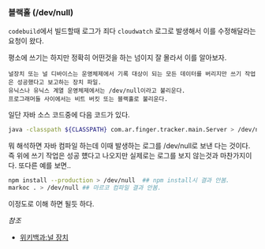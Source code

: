 ### 블랙홀 (/dev/null)

`codebuild`에서 빌드할때 로그가 죄다 `cloudwatch` 로그로 발생해서 이를 수정해달라는 요청이 왔다.

평소에 쓰기는 하지만 정확히 어떤것을 하는 넘이지 잘 몰라서 이를 알아보자. 

```
널장치 또는 널 디바이스는 운영체제에서 기록 대상이 되는 모든 데이터를 버리지만 쓰기 작업은 성공했다고 보고하는 장치 파일.
유닉스나 유닉스 계열 운영체제에서는 /dev/null이라고 불리운다. 
프로그래머들 사이에서는 비트 버킷 또는 블랙홀로 불리운다.
```
일단 자바 소스 코드중에 다음 코드가 있다.
``` bash
java -classpath ${CLASSPATH} com.ar.finger.tracker.main.Server > /dev/null &
```
뭐 해석하면 자바 컴파일 하는데 이때 발생하는 로그를 /dev/null로 보낸 다는 것이다.
즉 위에 쓰기 작업은 성공 헀다고 나오지만 실제로는 로그를 보지 않는것과 마찬가지이다.
또다른 예를 보면..
``` bash
npm install --production > /dev/null  ## npm install시 결과 안봄.
markoc . > /dev/null ## 마르코 컴파일 결과 안봄.
```
이정도로 이해 하면 될듯 하다. 

*참조*
- [위키백과:널 장치](https://ko.wikipedia.org/wiki/%EB%84%90_%EC%9E%A5%EC%B9%98)